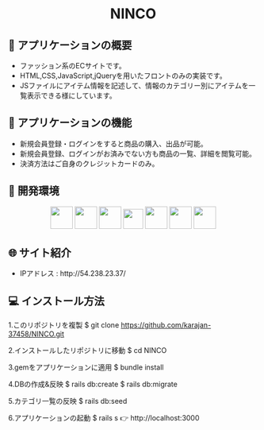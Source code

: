 <h1 align="center">NINCO</h1>

## :link: アプリケーションの概要
<ul>
  <li>ファッション系のECサイトです。</li>
  <li>HTML,CSS,JavaScript,jQueryを用いたフロントのみの実装です。</li>
  <li>JSファイルにアイテム情報を記述して、情報のカテゴリー別にアイテムを一覧表示できる様にしています。</li>
</ul>

## :link: アプリケーションの機能
<ul>
  <li>新規会員登録・ログインをすると商品の購入、出品が可能。</li>
  <li>新規会員登録、ログインがお済みでない方も商品の一覧、詳細を閲覧可能。</li>
  <li>決済方法はご自身のクレジットカードのみ。</li>
</ul>

## :link: 開発環境

<p align="center">
  <a href="https://www.ruby-lang.org/ja/"><img src="https://user-images.githubusercontent.com/39142850/71774533-1ddf1780-2fb4-11ea-8560-753bed352838.png" width="45px;" /></a>
  <a href="https://railsguides.jp/getting_started.html"><img src="https://kuromame-blog.com/wp-content/uploads/rails-768x432.png" height="45px;" /></a>
  <a href="http://haml.info/"><img src="https://user-images.githubusercontent.com/39142850/71774618-b32edb80-2fb5-11ea-9050-d5929a49e9a5.png" height="45px;" /></a>
  <a href="https://sass-lang.com/"><img src="https://upload.wikimedia.org/wikipedia/commons/thumb/9/96/Sass_Logo_Color.svg/144px-Sass_Logo_Color.svg.png" height="40px;" /></a>
  <a href="https://jquery.com/"><img src="https://syncer.jp/storage/web/brand-logos/static/dst/jquery-logo-001.png" height="45px;" /></a>
  <a href="https://github.co.jp/"><img src="https://github.githubassets.com/images/modules/logos_page/GitHub-Mark.png" height="45px;" /></a>
  <a href="https://aws.amazon.com/jp/"><img src="https://d0.awsstatic.com/logos/powered-by-aws.png" height="45px;" /></a>
</p>

## :globe_with_meridians: サイト紹介
<ul>
  <li>IPアドレス : http://54.238.23.37/</li>
</ul>

## :computer: インストール方法
1.このリポジトリを複製
$ git clone https://github.com/karajan-37458/NINCO.git

2.インストールしたリポジトリに移動
$ cd NINCO

3.gemをアプリケーションに適用
$ bundle install

4.DBの作成&反映
$ rails db:create
$ rails db:migrate

5.カテゴリ一覧の反映
$ rails db:seed

6.アプリケーションの起動
$ rails s
👉 http://localhost:3000
